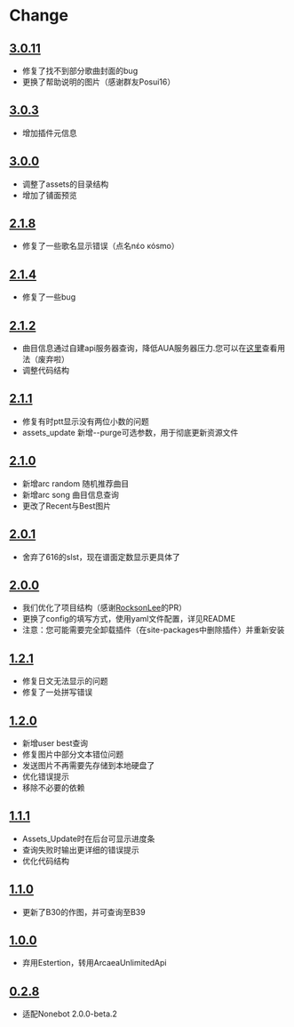 # Change
## [3.0.11](https://pypi.org/project/nonebot-plugin-arcaeabot/3.0.11/)
- 修复了找不到部分歌曲封面的bug
- 更换了帮助说明的图片（感谢群友Posui16）

## [3.0.3](https://pypi.org/project/nonebot-plugin-arcaeabot/3.0.3/)
- 增加插件元信息

## [3.0.0](https://pypi.org/project/nonebot-plugin-arcaeabot/3.0.0/)
- 调整了assets的目录结构
- 增加了铺面预览

## [2.1.8](https://pypi.org/project/nonebot-plugin-arcaeabot/2.1.8/)
- 修复了一些歌名显示错误（点名nέο κόsmo）

## [2.1.4](https://pypi.org/project/nonebot-plugin-arcaeabot/2.1.4/)
- 修复了一些bug

## [2.1.2](https://pypi.org/project/nonebot-plugin-arcaeabot/2.1.2/)
- 曲目信息通过自建api服务器查询，降低AUA服务器压力.您可以在[这里](http://api.ritsuki.top/docs)查看用法（废弃啦）
- 调整代码结构

## [2.1.1](https://pypi.org/project/nonebot-plugin-arcaeabot/2.1.1/)
- 修复有时ptt显示没有两位小数的问题
- assets_update 新增--purge可选参数，用于彻底更新资源文件

## [2.1.0](https://pypi.org/project/nonebot-plugin-arcaeabot/2.1.0/)
- 新增arc random 随机推荐曲目
- 新增arc song 曲目信息查询
- 更改了Recent与Best图片

## [2.0.1](https://pypi.org/project/nonebot-plugin-arcaeabot/2.0.1/)
- 舍弃了616的slst，现在谱面定数显示更具体了

## [2.0.0](https://pypi.org/project/nonebot-plugin-arcaeabot/2.0.0/)
- 我们优化了项目结构（感谢[RocksonLee](https://github.com/RocksonLee)的PR）
- 更换了config的填写方式，使用yaml文件配置，详见README
- 注意：您可能需要完全卸载插件（在site-packages中删除插件）并重新安装

## [1.2.1](https://pypi.org/project/nonebot-plugin-arcaeabot/1.2.1/)
- 修复日文无法显示的问题
- 修复了一处拼写错误

## [1.2.0](https://pypi.org/project/nonebot-plugin-arcaeabot/1.2.0/)
- 新增user best查询
- 修复图片中部分文本错位问题
- 发送图片不再需要先存储到本地硬盘了
- 优化错误提示
- 移除不必要的依赖

## [1.1.1](https://pypi.org/project/nonebot-plugin-arcaeabot/1.1.1/)
- Assets_Update时在后台可显示进度条
- 查询失败时输出更详细的错误提示
- 优化代码结构

## [1.1.0](https://pypi.org/project/nonebot-plugin-arcaeabot/1.1.0/)
- 更新了B30的作图，并可查询至B39

## [1.0.0](https://pypi.org/project/nonebot-plugin-arcaeabot/1.0.0/)
- 弃用Estertion，转用ArcaeaUnlimitedApi

## [0.2.8](https://pypi.org/project/nonebot-plugin-arcaeabot/0.2.8/)
- 适配Nonebot 2.0.0-beta.2
